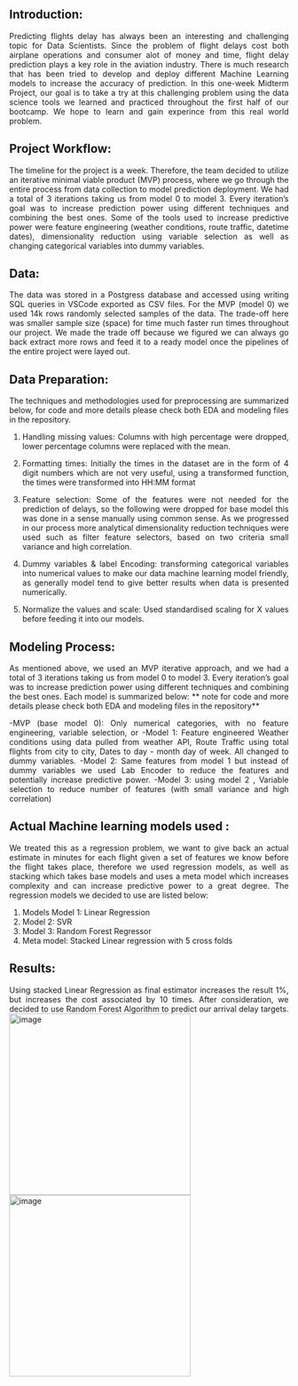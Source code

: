 ## Introduction:

<div align="justify">
Predicting flights delay has always been an interesting and challenging topic for Data Scientists. Since the problem of flight delays cost both airplane operations and consumer alot of money and time, flight delay prediction plays a key role in the aviation industry. There is much research that has been tried to develop and deploy different Machine Learning models to increase the accuracy of prediction. In this one-week Midterm Project, our goal is to take a try at this challenging problem using the data science tools we learned and practiced throughout the first half of our bootcamp. We hope to learn and gain experince from this real world problem.



## Project Workflow:

The timeline for the project is a week. Therefore, the team decided to utilize an iterative minimal viable product (MVP) process, where we go through the entire process from data collection to model prediction deployment. We had a total of 3 iterations taking us from model 0 to model 3. Every iteration’s goal was to increase prediction power using different techniques and combining the best ones. Some of the tools used to increase predictive power were feature engineering (weather conditions, route traffic, datetime dates), dimensionality reduction using variable selection as well as changing categorical variables into dummy variables.

## Data: 

The data was stored in a Postgress database and accessed using writing SQL queries in VSCode exported as CSV files. For the MVP (model 0) we used 14k rows randomly selected samples of the data. The trade-off here was smaller sample size (space) for time much faster run times throughout our project. We made the trade off because we figured we can always go back extract more rows and feed it to a ready model once the pipelines of the entire project were layed out.

## Data Preparation: 

The techniques and methodologies used for preprocessing are summarized below, for code and more details please check both EDA and modeling files in the repository. 

1.	Handling missing values: Columns with high percentage were dropped, lower percentage columns were replaced with the mean. 

2.	Formatting times: Initially the times in the dataset are in the form of 4 digit numbers which are not very useful, using a transformed function, the times were transformed into HH:MM format

3.	Feature selection:  Some of the features were not needed for the prediction of delays, so the following were dropped for base model this was done in a sense manually using common sense. As we progressed in our process more analytical dimensionality reduction techniques were used such as filter feature selectors, based on two criteria small variance and high correlation. 

4.	Dummy variables & label Encoding: transforming categorical variables into numerical values to make our data machine learning model friendly, as generally model tend to give better results when data is presented numerically. 

5.	Normalize the values and scale: Used standardised scaling for X values before feeding it into our models.

## Modeling Process:

As mentioned above, we used an MVP iterative approach, and we had a total of 3 iterations taking us from model 0 to model 3. Every iteration’s goal was to increase prediction power using different techniques and combining the best ones. Each model is summarized below:
** note for code and more details please check both EDA and modeling files in the repository** 

 -MVP (base model 0):  Only numerical categories, with no feature engineering, variable selection, or 
 -Model 1: Feature engineered Weather conditions using data pulled from weather API, Route Traffic using total flights from city to city, Dates to day -   month day of week. All changed to dummy variables. 
 -Model 2:  Same features from model 1 but instead of dummy variables we used Lab Encoder to reduce the features and potentially increase predictive       power. 
 -Model 3:  using model 2 , Variable selection to reduce number of features (with small variance and high correlation)
 
 

## Actual Machine learning models used :

We treated this as a regression problem, we want to give back an actual estimate in minutes for each flight given a set of features we know before the flight takes place, therefore we used regression models, as well as stacking which takes base models and uses a meta model which increases complexity and can increase predictive power to a great degree. The regression models we decided to use are listed below: 


1.	Models Model 1: Linear Regression 
2.	Model 2: SVR 
3.	Model 3: Random Forest Regressor
4. Meta model: Stacked Linear regression with 5 cross folds


## Results: 
Using stacked Linear Regression as final estimator increases the result 1%, but increases the cost associated by 10 times. After consideration, we decided to use Random Forest Algorithm to predict our arrival delay targets.
<img width="327" alt="image" src="https://user-images.githubusercontent.com/56262986/188336117-f2566e1f-16a8-467a-8920-b877aa5e9dcc.png">
<img width="327" alt="image" src="https://user-images.githubusercontent.com/56262986/188336119-8ce6df22-fe96-4be7-b9a5-40b5596493e7.png">




